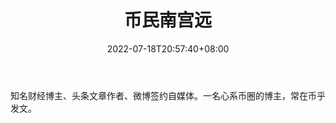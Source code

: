 ﻿---
weight: 
title: "币民南宫远"
description: "知名财经博主、头条文章作者、微博签约自媒体"
date: 2022-07-18T20:57:40+08:00
lastmod: 2022-07-18T09:57:40+08:00
draft: false
authors: ["Cindy"]
featuredImage: "biminnangongyuan.png"
link: "https://weibo.com/n/%E5%B8%81%E6%B0%91%E5%8D%97%E5%AE%AB%E8%BF%9C%E5%B0%8FV"
tags: ["微博","币民南宫远"]
categories: ["navigation"]
navigation: ["微博"]
lightgallery: true
toc: true
pinned: false
recommend: false
recommend1: false
---
知名财经博主、头条文章作者、微博签约自媒体。一名心系币圈的博主，常在币乎发文。
